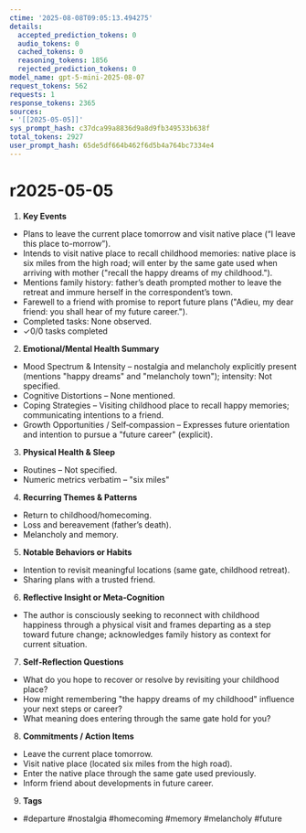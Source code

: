 ```yaml
---
ctime: '2025-08-08T09:05:13.494275'
details:
  accepted_prediction_tokens: 0
  audio_tokens: 0
  cached_tokens: 0
  reasoning_tokens: 1856
  rejected_prediction_tokens: 0
model_name: gpt-5-mini-2025-08-07
request_tokens: 562
requests: 1
response_tokens: 2365
sources:
- '[[2025-05-05]]'
sys_prompt_hash: c37dca99a8836d9a8d9fb349533b638f
total_tokens: 2927
user_prompt_hash: 65de5df664b462f6d5b4a764bc7334e4
---
```

# r2025-05-05

1. **Key Events**
- Plans to leave the current place tomorrow and visit native place (“I leave this place to-morrow”).
- Intends to visit native place to recall childhood memories: native place is six miles from the high road; will enter by the same gate used when arriving with mother ("recall the happy dreams of my childhood.").
- Mentions family history: father’s death prompted mother to leave the retreat and immure herself in the correspondent’s town.
- Farewell to a friend with promise to report future plans ("Adieu, my dear friend: you shall hear of my future career.").
- Completed tasks: None observed.
- ✓0/0 tasks completed

2. **Emotional/Mental Health Summary**
- Mood Spectrum & Intensity – nostalgia and melancholy explicitly present (mentions "happy dreams" and "melancholy town"); intensity: Not specified.
- Cognitive Distortions – None mentioned.
- Coping Strategies – Visiting childhood place to recall happy memories; communicating intentions to a friend.
- Growth Opportunities / Self‑compassion – Expresses future orientation and intention to pursue a "future career" (explicit).

3. **Physical Health & Sleep**
- Routines – Not specified.
- Numeric metrics verbatim – "six miles"

4. **Recurring Themes & Patterns**
- Return to childhood/homecoming.
- Loss and bereavement (father’s death).
- Melancholy and memory.

5. **Notable Behaviors or Habits**
- Intention to revisit meaningful locations (same gate, childhood retreat).
- Sharing plans with a trusted friend.

6. **Reflective Insight or Meta‑Cognition**
- The author is consciously seeking to reconnect with childhood happiness through a physical visit and frames departing as a step toward future change; acknowledges family history as context for current situation.

7. **Self‑Reflection Questions**
- What do you hope to recover or resolve by revisiting your childhood place?
- How might remembering "the happy dreams of my childhood" influence your next steps or career?
- What meaning does entering through the same gate hold for you?

8. **Commitments / Action Items**
- Leave the current place tomorrow.
- Visit native place (located six miles from the high road).
- Enter the native place through the same gate used previously.
- Inform friend about developments in future career.

9. **Tags**
- #departure #nostalgia #homecoming #memory #melancholy #future